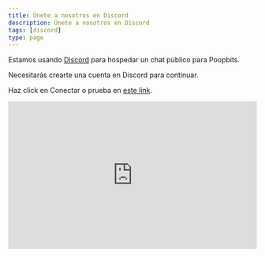 ```yaml
---
title: Únete a nosotros en Discord
description: Únete a nosotros en Discord
tags: [discord]
type: page
---
```


Estamos usando [Discord](https://discord.com) para hospedar un chat público para Poopbits.

Necesitarás crearte una cuenta en Discord para continuar.

Haz click en Conectar o prueba en [este link](https://discord.gg/t7vd2NT).

<iframe src="https://discordapp.com/widget?id=608242475043389480&theme=dark" width="100%" height="300" allowtransparency="true" frameborder="0" sandbox="allow-popups allow-popups-to-escape-sandbox allow-same-origin allow-scripts"></iframe>
